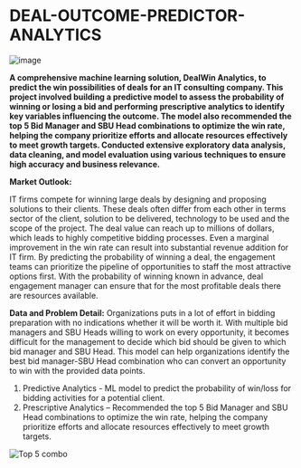 # DEAL-OUTCOME-PREDICTOR-ANALYTICS
![image](https://github.com/Ajay-Dobliyal/DEAL-OUTCOME-PREDICTOR-ANALYTICS/assets/91046133/ff498f40-b172-4c91-9033-e2c4ec5bf48d)


**A comprehensive machine learning solution, DealWin Analytics, to predict the win possibilities of deals for an IT consulting company. This project involved building a predictive model to assess the probability of winning or losing a bid and performing prescriptive analytics to identify key variables influencing the outcome. The model also recommended the top 5 Bid Manager and SBU Head combinations to optimize the win rate, helping the company prioritize efforts and allocate resources effectively to meet growth targets. Conducted extensive exploratory data analysis, data cleaning, and model evaluation using various techniques to ensure high accuracy and business relevance.**

**Market Outlook:**

IT firms compete for winning large deals by designing and proposing solutions to their clients. These deals often differ from each other in terms sector of the client, 
solution to be delivered, technology to be used and the scope of the project. The deal value can reach up to millions of dollars, which leads to highly competitive 
bidding processes. Even a marginal improvement in the win rate can result into substantial revenue addition for IT firm. By predicting the probability of winning a 
deal, the engagement teams can prioritize the pipeline of opportunities to staff the most attractive options first. With the probability of winning known in advance, 
deal engagement manager can ensure that for the most profitable deals there are resources available.

**Data and Problem Detail:**
Organizations puts in a lot of effort in bidding preparation with no indications whether it will be worth it. With multiple bid managers and SBU Heads willing to work on every opportunity, it becomes difficult for the management to decide which bid should be given to which bid manager and SBU Head. This model can help organizations identify the best bid manager-SBU Head combination who can convert an opportunity to win with the provided data points.  
1) Predictive Analytics - ML model to predict the probability of win/loss for bidding activities for a potential client.
2) Prescriptive Analytics –  Recommended the top 5 Bid Manager and SBU Head combinations to optimize the win rate, helping the company prioritize efforts and allocate resources effectively to meet growth targets.

![Top 5 combo](https://github.com/Ajay-Dobliyal/DEAL-OUTCOME-PREDICTOR-ANALYTICS/assets/91046133/720308fe-8e2c-4d2a-92ae-b3c58be4a2a8)
